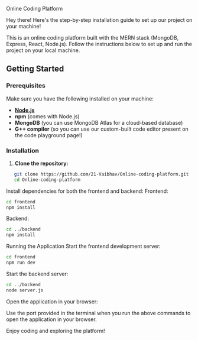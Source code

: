  Online Coding Platform

Hey there! Here's the step-by-step installation guide to set up our project on your machine!

This is an online coding platform built with the MERN stack (MongoDB, Express, React, Node.js). Follow the instructions below to set up and run the project on your local machine.

## Getting Started

### Prerequisites

Make sure you have the following installed on your machine:

- **[Node.js](https://nodejs.org/)**
- **npm** (comes with Node.js)
- **MongoDB** (you can use MongoDB Atlas for a cloud-based database)
- **G++ compiler** (so you can use our custom-built code editor present on the code playground page!)

### Installation

1. **Clone the repository:** 
```bash
   git clone https://github.com/21-Vaibhav/Online-coding-platform.git
   cd Online-coding-platform
```
Install dependencies for both the frontend and backend:
Frontend:
```bash
cd frontend
npm install
```
Backend:
```bash
cd ../backend
npm install
```

Running the Application
Start the frontend development server:
```bash
cd frontend
npm run dev
```
Start the backend server:
```bash
cd ../backend
node server.js
```
Open the application in your browser:

Use the port provided in the terminal when you run the above commands to open the application in your browser.

Enjoy coding and exploring the platform!
